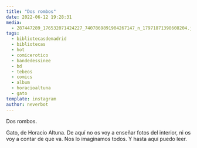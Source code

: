 ```yaml
---
title: "Dos rombos"
date: 2022-06-12 19:28:31
media: 
  - 287447289_176532071424227_7407869891904267147_n_17971871398608204.jpg
tags: 
  - bibliotecasdemadrid
  - bibliotecas
  - hot
  - comicerotico
  - bandedessinee
  - bd
  - tebeos
  - comics
  - album
  - horacioaltuna
  - gato
template: instagram
author: neverbot
---
```


Dos rombos. 

Gato, de Horacio Altuna. De aquí no os voy a enseñar fotos del interior, ni os voy a contar de que va. Nos lo imaginamos todos. Y hasta aquí puedo leer. 


